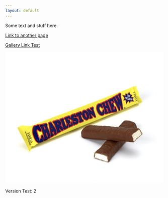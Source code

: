 ```yaml
---
layout: default
---
```


Some text and stuff here.

[Link to another page](./pages/another-page.html)

[Gallery Link Test](./pages/gallery.md)

![Charleston Chews](/assets/images/charlestonchews.jfif)

Version Test: 2